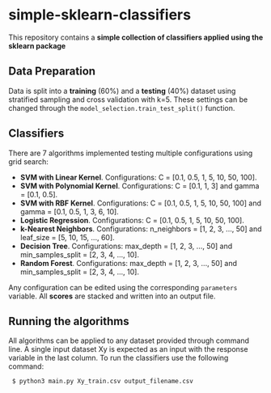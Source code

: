 # simple-sklearn-classifiers
This repository contains a <b>simple collection of classifiers applied using the sklearn package</b>

## Data Preparation

Data is split into a <b>training</b> (60%) and a <b>testing</b> (40%) dataset using stratified sampling and cross validation with k=5. These settings can be changed through the <code>model_selection.train_test_split()</code> function.

## Classifiers

There are 7 algorithms implemented testing multiple configurations using grid search:

- <b>SVM with Linear Kernel</b>. Configurations: C = [0.1, 0.5, 1, 5, 10, 50, 100].
- <b>SVM with Polynomial Kernel</b>. Configurations: C = [0.1, 1, 3] and gamma = [0.1, 0.5].
- <b>SVM with RBF Kernel</b>. Configurations: C = [0.1, 0.5, 1, 5, 10, 50, 100] and gamma = [0.1, 0.5, 1, 3, 6, 10].
- <b>Logistic Regression</b>. Configurations: C = [0.1, 0.5, 1, 5, 10, 50, 100].
- <b>k-Nearest Neighbors</b>. Configurations: n_neighbors = [1, 2, 3, ..., 50] and leaf_size = [5, 10, 15, ..., 60].
- <b>Decision Tree</b>. Configurations: max_depth = [1, 2, 3, ..., 50] and min_samples_split = [2, 3, 4, ..., 10].
- <b>Random Forest</b>. Configurations: max_depth = [1, 2, 3, ..., 50] and min_samples_split = [2, 3, 4, ..., 10].

Any configuration can be edited using the corresponding <code>parameters</code> variable. All <b>scores</b> are stacked and written into an output file.

## Running the algorithms

All algorithms can be applied to any dataset provided through command line. A single input dataset Xy is expected as an input with the response variable in the last column. To run the classifiers use the following command:

<code> $ python3 main.py Xy_train.csv output_filename.csv </code>
